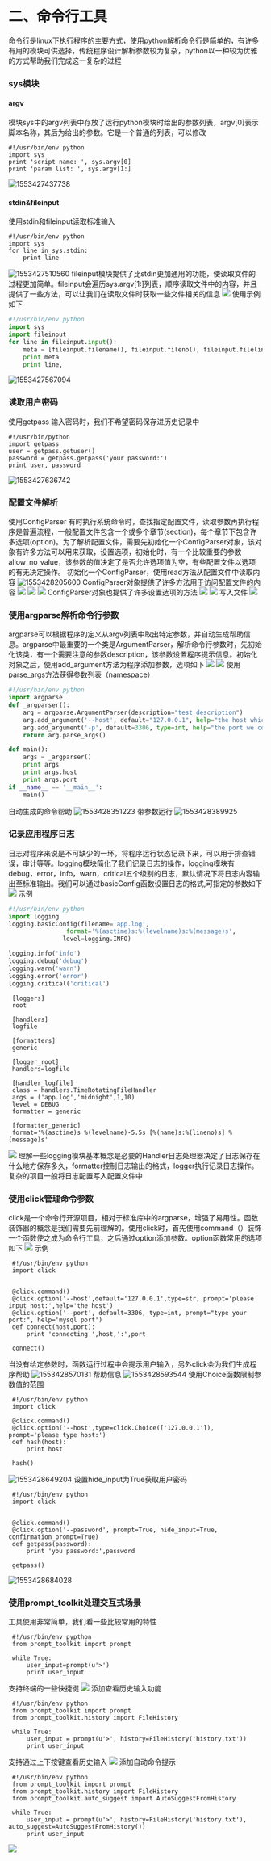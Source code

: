 # 二、命令行工具

命令行是linux下执行程序的主要方式，使用python解析命令行是简单的，有许多有用的模块可供选择，传统程序设计解析参数较为复杂，python以一种较为优雅的方式帮助我们完成这一复杂的过程

### sys模块

#### argv

模块sys中的argv列表中存放了运行python模块时给出的参数列表，argv[0]表示脚本名称，其后为给出的参数。它是一个普通的列表，可以修改

```
#!/usr/bin/env python
import sys
print 'script name: ', sys.argv[0]
print 'param list: ', sys.argv[1:]
```
![1553427437738](assets/1553427437738.png)

#### stdin&fileinput

使用stdin和fileinput读取标准输入

```
#!/usr/bin/env python
import sys
for line in sys.stdin:
    print line
```
![1553427510560](assets/1553427510560.png)
fileinput模块提供了比stdin更加通用的功能，使读取文件的过程更加简单。fileinput会遍历sys.argv[1:]列表，顺序读取文件中的内容，并且提供了一些方法，可以让我们在读取文件时获取一些文件相关的信息
![](https://upload-images.jianshu.io/upload_images/10339396-57a1e409592c8bfe.png?imageMogr2/auto-orient/strip%7CimageView2/2/w/1240)
使用示例如下
```python
#!/usr/bin/env python
import sys
import fileinput
for line in fileinput.input():
    meta = [fileinput.filename(), fileinput.fileno(), fileinput.filelineno(), fileinput.isfirstline(), fileinput.isstdin()]
    print meta
    print line,
```
![1553427567094](assets/1553427567094.png)

### 读取用户密码

使用getpass
输入密码时，我们不希望密码保存进历史记录中

```
#!/usr/bin/python
import getpass
user = getpass.getuser()
password = getpass.getpass('your password:')
print user, password
```
![1553427636742](assets/1553427636742.png)

### 配置文件解析

使用ConfigParser
有时执行系统命令时，查找指定配置文件，读取参数再执行程序是普遍流程，一般配置文件包含一个或多个章节(section)，每个章节下包含许多选项(option)。为了解析配置文件，需要先初始化一个ConfigParser对象，该对象有许多方法可以用来获取，设置选项，初始化时，有一个比较重要的参数allow_no_value，该参数的值决定了是否允许选项值为空，有些配置文件以选项的有无决定操作。
初始化一个ConfigParser，使用read方法从配置文件中读取内容
![1553428205600](assets/1553428205600.png)
ConfigParser对象提供了许多方法用于访问配置文件的内容
![](https://upload-images.jianshu.io/upload_images/10339396-d6e7eee7cf70a3a6.png?imageMogr2/auto-orient/strip%7CimageView2/2/w/1240)
![](https://upload-images.jianshu.io/upload_images/10339396-c6b49b51a4073d46.png?imageMogr2/auto-orient/strip%7CimageView2/2/w/1240)
![](https://upload-images.jianshu.io/upload_images/10339396-290182b52669db8c.png?imageMogr2/auto-orient/strip%7CimageView2/2/w/1240)
ConfigParser对象也提供了许多设置选项的方法
![](https://upload-images.jianshu.io/upload_images/10339396-eeaa6b06e650b6c1.png?imageMogr2/auto-orient/strip%7CimageView2/2/w/1240)
![](https://upload-images.jianshu.io/upload_images/10339396-58b8a4411b920b53.png?imageMogr2/auto-orient/strip%7CimageView2/2/w/1240)
写入文件
![](https://upload-images.jianshu.io/upload_images/10339396-66f4501b7ecd107e.png?imageMogr2/auto-orient/strip%7CimageView2/2/w/1240)



### 使用argparse解析命令行参数

argparse可以根据程序的定义从argv列表中取出特定参数，并自动生成帮助信息。argparse中最重要的一个类是ArgumentParser，解析命令行参数时，先初始化该类，有一个需要注意的参数description，该参数设置程序提示信息。初始化对象之后，使用add_argument方法为程序添加参数，选项如下
![](https://upload-images.jianshu.io/upload_images/10339396-c8513e1ea587dc7d.png?imageMogr2/auto-orient/strip%7CimageView2/2/w/1240)
![](https://upload-images.jianshu.io/upload_images/10339396-a493cce2451cc89b.png?imageMogr2/auto-orient/strip%7CimageView2/2/w/1240)
使用parse_args方法获得参数列表（namespace）


```python
#!/usr/bin/env python
import argparse
def _argparser():
    arg = argparse.ArgumentParser(description="test description")
    arg.add_argument('--host', default="127.0.0.1", help="the host which we will connect", dest="host")
    arg.add_argument('-p', default=3306, type=int, help="the port we connect",dest="port")
    return arg.parse_args()

def main():
    args = _argparser()
    print args
    print args.host
    print args.port
if __name__ == '__main__':
    main()
```

自动生成的命令帮助
![1553428351223](assets/1553428351223.png)
带参数运行
![1553428389925](assets/1553428389925.png)

### 记录应用程序日志

日志对程序来说是不可缺少的一环，将程序运行状态记录下来，可以用于排查错误，审计等等。logging模块简化了我们记录日志的操作，logging模块有debug，error，info，warn，critical五个级别的日志，默认情况下将日志内容输出至标准输出。我们可以通过basicConfig函数设置日志的格式,可指定的参数如下
![](https://upload-images.jianshu.io/upload_images/10339396-3aa5812e11a21a3d.png?imageMogr2/auto-orient/strip%7CimageView2/2/w/1240)
示例

```python
#!/usr/bin/env python
import logging
logging.basicConfig(filename='app.log',
                format='%(asctime)s:%(levelname)s:%(message)s',
               level=logging.INFO)

logging.info('info')
logging.debug('debug')
logging.warn('warn')
logging.error('error')
logging.critical('critical')
```


     [loggers]
     root
     
     [handlers]
     logfile
     
     [formatters]
     generic
     
     [logger_root]
     handlers=logfile
     
     [handler_logfile]
     class = handlers.TimeRotatingFileHandler
     args = ('app.log','midnight',1,10)
     level = DEBUG
     formatter = generic
     
     [formatter_generic]
     format='%(asctime)s %(levelname)-5.5s [%(name)s:%(lineno)s] %(message)s'

![](https://upload-images.jianshu.io/upload_images/10339396-461ce316fce207bb.png?imageMogr2/auto-orient/strip%7CimageView2/2/w/1240)
理解一些logging模块基本概念是必要的Handler日志处理器决定了日志保存在什么地方保存多久，formatter控制日志输出的格式，logger执行记录日志操作。复杂的项目一般将日志配置写入配置文件中

### 使用click管理命令参数

click是一个命令行开源项目，相对于标准库中的argparse，增强了易用性。函数装饰器的概念是我们需要先前理解的。使用click时，首先使用command（）装饰一个函数使之成为命令行工具，之后通过option添加参数。option函数常用的选项如下
![](https://upload-images.jianshu.io/upload_images/10339396-065db61fcd6c73ae.png?imageMogr2/auto-orient/strip%7CimageView2/2/w/1240)
示例

```
 #!/usr/bin/env python
 import click
 
 
 @click.command()
 @click.option('--host',default='127.0.0.1',type=str, prompt='please input host:',help='the host')
 @click.option('--port', default=3306, type=int, prompt="type your port:", help='mysql port')
 def connect(host,port):
     print 'connecting ',host,':',port
 
 connect()
```
当没有给定参数时，函数运行过程中会提示用户输入，另外click会为我们生成程序帮助
![1553428570131](assets/1553428570131.png)
帮助信息
![1553428593544](assets/1553428593544.png)
使用Choice函数限制参数值的范围
```
 #!/usr/bin/env python
 import click
 
 @click.command()
 @click.option('--host',type=click.Choice(['127.0.0.1']), prompt='please type host:')
 def hash(host):
     print host
 
 hash()
```
![1553428649204](assets/1553428649204.png)
设置hide_input为True获取用户密码
```
 #!/usr/bin/env python
 import click
 
 
 @click.command()
 @click.option('--password', prompt=True, hide_input=True, confirmation_prompt=True)
 def getpass(password):
     print 'you password:',password
 
 getpass()
```
![1553428684028](assets/1553428684028.png)

### 使用prompt_toolkit处理交互式场景

工具使用非常简单，我们看一些比较常用的特性

```
 #!/usr/bin/env pypthon
 from prompt_toolkit import prompt
 
 while True:
     user_input=prompt(u'>')
     print user_input
```
支持终端的一些快捷键
![](https://upload-images.jianshu.io/upload_images/10339396-38c7a04bc893cfb2.png?imageMogr2/auto-orient/strip%7CimageView2/2/w/1240)
添加查看历史输入功能
```
 #!/usr/bin/env python
 from prompt_toolkit import prompt
 from prompt_toolkit.history import FileHistory
 
 while True:
     user_input = prompt(u'>', history=FileHistory('history.txt'))
     print user_input
```
支持通过上下按键查看历史输入
![](https://upload-images.jianshu.io/upload_images/10339396-3ad9891811ca3f8d.png?imageMogr2/auto-orient/strip%7CimageView2/2/w/1240)
添加自动命令提示
```
 #!/usr/bin/env python
 from prompt_toolkit import prompt
 from prompt_toolkit.history import FileHistory
 from prompt_toolkit.auto_suggest import AutoSuggestFromHistory
 
 while True:
     user_input = prompt(u'>', history=FileHistory('history.txt'), auto_suggest=AutoSuggestFromHistory())
     print user_input
```
![](https://upload-images.jianshu.io/upload_images/10339396-2f086335e95eca17.png?imageMogr2/auto-orient/strip%7CimageView2/2/w/1240)








​    
















​      